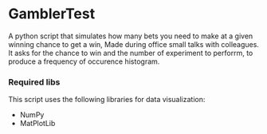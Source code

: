 # GamblerTest
A python script that simulates how many bets you need to make at a given winning chance to get a win, Made during office small talks with colleagues. It asks for the chance to win and the number of experiment to perforrm, to produce a frequency of occurence histogram.


### Required libs
This script uses the following libraries for data visualization:
- NumPy
- MatPlotLib
